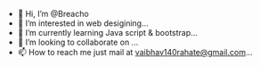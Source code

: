 - 👋 Hi, I’m @Breacho
- 👀 I’m interested in  web desigining...
- 🌱 I’m currently learning  Java script & bootstrap...
- 💞️ I’m looking to collaborate on ...
- 📫 How to reach me  just mail at vaibhav140rahate@gmail.com...

<!---
Breacho/Breacho is a ✨ special ✨ repository because its `README.md` (this file) appears on your GitHub profile.
You can click the Preview link to take a look at your changes.
--->
